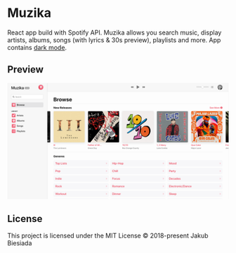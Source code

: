 # Muzika
React app build with Spotify API. Muzika allows you search music, display artists, albums, songs (with lyrics & 30s preview), playlists and more. App contains [dark mode](https://github.com/jb1905/night.js).

## Preview

![v2.0.0 preview](./docs/assets/preview.png)

## License
This project is licensed under the MIT License © 2018-present Jakub Biesiada
